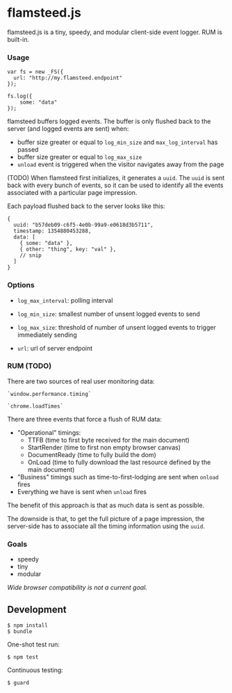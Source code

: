 # flamsteed.js

flamsteed.js is a tiny, speedy, and modular client-side event logger.
RUM is built-in.

### Usage
    
    var fs = new _FS({
      url: "http://my.flamsteed.endpoint"  
    });
    
    fs.log({
        some: "data"
    });
    
flamsteed buffers logged events. The buffer is only flushed back to the
server (and logged events are sent) when:

* buffer size greater or equal to `log_min_size` and `max_log_interval` has passed
* buffer size greater or equal to `log_max_size`
* `unload` event is triggered when the visitor navigates away from
  the page

(TODO) When flamsteed first initializes, it generates a `uuid`. The `uuid` is
sent back with every bunch of events, so it can be used to identify
all the events associated with a particular page impression.

Each payload flushed back to the server looks like this:

    {
      uuid: "b57deb09-c6f5-4e0b-99a9-e0618d3b5711",
      timestamp: 1354880453288,
      data: [
        { some: "data" },
        { other: "thing", key: "val" },
        // snip
      ]
    }
    
### Options

* `log_max_interval`: polling interval

* `log_min_size`: smallest number of unsent logged events to send

* `log_max_size`: threshold of number of unsent logged events to
  trigger immediately sending

* `url`: url of server endpoint

### RUM (TODO)

There are two sources of real user monitoring data:

    `window.performance.timing`

    `chrome.loadTimes`
    
There are three events that force a flush of RUM data:

* "Operational" timings:
  - TTFB (time to first byte received for the main document)
  - StartRender (time to first non empty browser canvas)
  - DocumentReady (time to fully build the dom)
  - OnLoad (time to fully download the last resource defined by the main document)
* "Business" timings such as time-to-first-lodging are sent when
   `onload` fires
* Everything we have is sent when `unload` fires

The benefit of this approach is that as much data is sent as possible.

The downside is that, to get the full picture of a page impression,
the server-side has to associate all the timing information using the `uuid`.

### Goals

* speedy
* tiny
* modular

*Wide browser compatibility is not a current goal.*

## Development

    $ npm install
    $ bundle
    
One-shot test run:

    $ npm test

Continuous testing:

    $ guard
